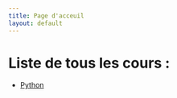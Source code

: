 ```yaml
---
title: Page d'acceuil
layout: default
---
```



# Liste de tous les cours : 

* [Python](/_python/nav.md)